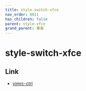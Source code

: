 ```yaml
---
title: style-switch-xfce
nav_order: 8011
has_children: false
parent: style-xfce
grand_parent: 專案
---
```


# style-switch-xfce


## Link

* [vimrc-ctrl](https://github.com/samwhelp/note-about-manjaro/tree/gh-pages/_demo/project/style-xfce/style-switch)
